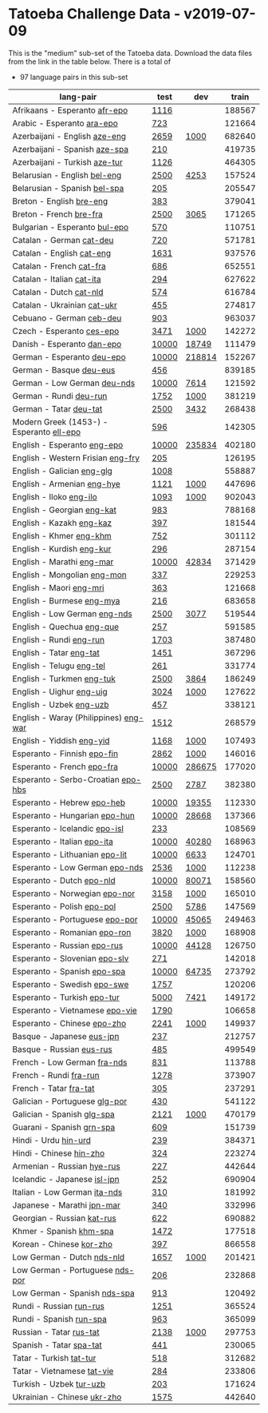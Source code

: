 # Tatoeba Challenge Data - v2019-07-09

This is the "medium" sub-set of the Tatoeba data.
Download the data files from the link in the table below.
There is a total of

* 97  language pairs in this sub-set

| lang-pair |    test    |    dev     |    train   |
|-----------|------------|------------|------------|
|         Afrikaans - Esperanto  [afr-epo](https://object.pouta.csc.fi/Tatoeba-Challenge-v2019-07-09/afr-epo.tar)  | [      1116](../../v2019-07-09/data/test/afr-epo/test.txt)|            |     188567|
|            Arabic - Esperanto  [ara-epo](https://object.pouta.csc.fi/Tatoeba-Challenge-v2019-07-09/ara-epo.tar)  | [       723](../../v2019-07-09/data/test/ara-epo/test.txt)|            |     121664|
|         Azerbaijani - English  [aze-eng](https://object.pouta.csc.fi/Tatoeba-Challenge-v2019-07-09/aze-eng.tar)  | [      2659](../../v2019-07-09/data/test/aze-eng/test.txt)| [      1000](../../v2019-07-09/data/dev/aze-eng/dev.txt)|     682640|
|         Azerbaijani - Spanish  [aze-spa](https://object.pouta.csc.fi/Tatoeba-Challenge-v2019-07-09/aze-spa.tar)  | [       210](../../v2019-07-09/data/test/aze-spa/test.txt)|            |     419735|
|         Azerbaijani - Turkish  [aze-tur](https://object.pouta.csc.fi/Tatoeba-Challenge-v2019-07-09/aze-tur.tar)  | [      1126](../../v2019-07-09/data/test/aze-tur/test.txt)|            |     464305|
|          Belarusian - English  [bel-eng](https://object.pouta.csc.fi/Tatoeba-Challenge-v2019-07-09/bel-eng.tar)  | [      2500](../../v2019-07-09/data/test/bel-eng/test.txt)| [      4253](../../v2019-07-09/data/dev/bel-eng/dev.txt)|     157524|
|          Belarusian - Spanish  [bel-spa](https://object.pouta.csc.fi/Tatoeba-Challenge-v2019-07-09/bel-spa.tar)  | [       205](../../v2019-07-09/data/test/bel-spa/test.txt)|            |     205547|
|              Breton - English  [bre-eng](https://object.pouta.csc.fi/Tatoeba-Challenge-v2019-07-09/bre-eng.tar)  | [       383](../../v2019-07-09/data/test/bre-eng/test.txt)|            |     379041|
|               Breton - French  [bre-fra](https://object.pouta.csc.fi/Tatoeba-Challenge-v2019-07-09/bre-fra.tar)  | [      2500](../../v2019-07-09/data/test/bre-fra/test.txt)| [      3065](../../v2019-07-09/data/dev/bre-fra/dev.txt)|     171265|
|         Bulgarian - Esperanto  [bul-epo](https://object.pouta.csc.fi/Tatoeba-Challenge-v2019-07-09/bul-epo.tar)  | [       570](../../v2019-07-09/data/test/bul-epo/test.txt)|            |     110751|
|              Catalan - German  [cat-deu](https://object.pouta.csc.fi/Tatoeba-Challenge-v2019-07-09/cat-deu.tar)  | [       720](../../v2019-07-09/data/test/cat-deu/test.txt)|            |     571781|
|             Catalan - English  [cat-eng](https://object.pouta.csc.fi/Tatoeba-Challenge-v2019-07-09/cat-eng.tar)  | [      1631](../../v2019-07-09/data/test/cat-eng/test.txt)|            |     937576|
|              Catalan - French  [cat-fra](https://object.pouta.csc.fi/Tatoeba-Challenge-v2019-07-09/cat-fra.tar)  | [       686](../../v2019-07-09/data/test/cat-fra/test.txt)|            |     652551|
|             Catalan - Italian  [cat-ita](https://object.pouta.csc.fi/Tatoeba-Challenge-v2019-07-09/cat-ita.tar)  | [       294](../../v2019-07-09/data/test/cat-ita/test.txt)|            |     627622|
|               Catalan - Dutch  [cat-nld](https://object.pouta.csc.fi/Tatoeba-Challenge-v2019-07-09/cat-nld.tar)  | [       574](../../v2019-07-09/data/test/cat-nld/test.txt)|            |     616784|
|           Catalan - Ukrainian  [cat-ukr](https://object.pouta.csc.fi/Tatoeba-Challenge-v2019-07-09/cat-ukr.tar)  | [       455](../../v2019-07-09/data/test/cat-ukr/test.txt)|            |     274817|
|              Cebuano - German  [ceb-deu](https://object.pouta.csc.fi/Tatoeba-Challenge-v2019-07-09/ceb-deu.tar)  | [       903](../../v2019-07-09/data/test/ceb-deu/test.txt)|            |     963037|
|             Czech - Esperanto  [ces-epo](https://object.pouta.csc.fi/Tatoeba-Challenge-v2019-07-09/ces-epo.tar)  | [      3471](../../v2019-07-09/data/test/ces-epo/test.txt)| [      1000](../../v2019-07-09/data/dev/ces-epo/dev.txt)|     142272|
|            Danish - Esperanto  [dan-epo](https://object.pouta.csc.fi/Tatoeba-Challenge-v2019-07-09/dan-epo.tar)  | [     10000](../../v2019-07-09/data/test/dan-epo/test.txt)| [     18749](../../v2019-07-09/data/dev/dan-epo/dev.txt)|     111479|
|            German - Esperanto  [deu-epo](https://object.pouta.csc.fi/Tatoeba-Challenge-v2019-07-09/deu-epo.tar)  | [     10000](../../v2019-07-09/data/test/deu-epo/test.txt)| [    218814](../../v2019-07-09/data/dev/deu-epo/dev.txt)|     152267|
|               German - Basque  [deu-eus](https://object.pouta.csc.fi/Tatoeba-Challenge-v2019-07-09/deu-eus.tar)  | [       456](../../v2019-07-09/data/test/deu-eus/test.txt)|            |     839185|
|           German - Low German  [deu-nds](https://object.pouta.csc.fi/Tatoeba-Challenge-v2019-07-09/deu-nds.tar)  | [     10000](../../v2019-07-09/data/test/deu-nds/test.txt)| [      7614](../../v2019-07-09/data/dev/deu-nds/dev.txt)|     121592|
|                German - Rundi  [deu-run](https://object.pouta.csc.fi/Tatoeba-Challenge-v2019-07-09/deu-run.tar)  | [      1752](../../v2019-07-09/data/test/deu-run/test.txt)| [      1000](../../v2019-07-09/data/dev/deu-run/dev.txt)|     381219|
|                German - Tatar  [deu-tat](https://object.pouta.csc.fi/Tatoeba-Challenge-v2019-07-09/deu-tat.tar)  | [      2500](../../v2019-07-09/data/test/deu-tat/test.txt)| [      3432](../../v2019-07-09/data/dev/deu-tat/dev.txt)|     268438|
|  Modern Greek (1453-) - Esperanto  [ell-epo](https://object.pouta.csc.fi/Tatoeba-Challenge-v2019-07-09/ell-epo.tar)  | [       596](../../v2019-07-09/data/test/ell-epo/test.txt)|            |     142305|
|           English - Esperanto  [eng-epo](https://object.pouta.csc.fi/Tatoeba-Challenge-v2019-07-09/eng-epo.tar)  | [     10000](../../v2019-07-09/data/test/eng-epo/test.txt)| [    235834](../../v2019-07-09/data/dev/eng-epo/dev.txt)|     402180|
|     English - Western Frisian  [eng-fry](https://object.pouta.csc.fi/Tatoeba-Challenge-v2019-07-09/eng-fry.tar)  | [       205](../../v2019-07-09/data/test/eng-fry/test.txt)|            |     126195|
|            English - Galician  [eng-glg](https://object.pouta.csc.fi/Tatoeba-Challenge-v2019-07-09/eng-glg.tar)  | [      1008](../../v2019-07-09/data/test/eng-glg/test.txt)|            |     558887|
|            English - Armenian  [eng-hye](https://object.pouta.csc.fi/Tatoeba-Challenge-v2019-07-09/eng-hye.tar)  | [      1121](../../v2019-07-09/data/test/eng-hye/test.txt)| [      1000](../../v2019-07-09/data/dev/eng-hye/dev.txt)|     447696|
|               English - Iloko  [eng-ilo](https://object.pouta.csc.fi/Tatoeba-Challenge-v2019-07-09/eng-ilo.tar)  | [      1093](../../v2019-07-09/data/test/eng-ilo/test.txt)| [      1000](../../v2019-07-09/data/dev/eng-ilo/dev.txt)|     902043|
|            English - Georgian  [eng-kat](https://object.pouta.csc.fi/Tatoeba-Challenge-v2019-07-09/eng-kat.tar)  | [       983](../../v2019-07-09/data/test/eng-kat/test.txt)|            |     788168|
|              English - Kazakh  [eng-kaz](https://object.pouta.csc.fi/Tatoeba-Challenge-v2019-07-09/eng-kaz.tar)  | [       397](../../v2019-07-09/data/test/eng-kaz/test.txt)|            |     181544|
|               English - Khmer  [eng-khm](https://object.pouta.csc.fi/Tatoeba-Challenge-v2019-07-09/eng-khm.tar)  | [       752](../../v2019-07-09/data/test/eng-khm/test.txt)|            |     301112|
|             English - Kurdish  [eng-kur](https://object.pouta.csc.fi/Tatoeba-Challenge-v2019-07-09/eng-kur.tar)  | [       296](../../v2019-07-09/data/test/eng-kur/test.txt)|            |     287154|
|             English - Marathi  [eng-mar](https://object.pouta.csc.fi/Tatoeba-Challenge-v2019-07-09/eng-mar.tar)  | [     10000](../../v2019-07-09/data/test/eng-mar/test.txt)| [     42834](../../v2019-07-09/data/dev/eng-mar/dev.txt)|     371429|
|           English - Mongolian  [eng-mon](https://object.pouta.csc.fi/Tatoeba-Challenge-v2019-07-09/eng-mon.tar)  | [       337](../../v2019-07-09/data/test/eng-mon/test.txt)|            |     229253|
|               English - Maori  [eng-mri](https://object.pouta.csc.fi/Tatoeba-Challenge-v2019-07-09/eng-mri.tar)  | [       363](../../v2019-07-09/data/test/eng-mri/test.txt)|            |     121668|
|             English - Burmese  [eng-mya](https://object.pouta.csc.fi/Tatoeba-Challenge-v2019-07-09/eng-mya.tar)  | [       216](../../v2019-07-09/data/test/eng-mya/test.txt)|            |     683658|
|          English - Low German  [eng-nds](https://object.pouta.csc.fi/Tatoeba-Challenge-v2019-07-09/eng-nds.tar)  | [      2500](../../v2019-07-09/data/test/eng-nds/test.txt)| [      3077](../../v2019-07-09/data/dev/eng-nds/dev.txt)|     519544|
|             English - Quechua  [eng-que](https://object.pouta.csc.fi/Tatoeba-Challenge-v2019-07-09/eng-que.tar)  | [       257](../../v2019-07-09/data/test/eng-que/test.txt)|            |     591585|
|               English - Rundi  [eng-run](https://object.pouta.csc.fi/Tatoeba-Challenge-v2019-07-09/eng-run.tar)  | [      1703](../../v2019-07-09/data/test/eng-run/test.txt)|            |     387480|
|               English - Tatar  [eng-tat](https://object.pouta.csc.fi/Tatoeba-Challenge-v2019-07-09/eng-tat.tar)  | [      1451](../../v2019-07-09/data/test/eng-tat/test.txt)|            |     367296|
|              English - Telugu  [eng-tel](https://object.pouta.csc.fi/Tatoeba-Challenge-v2019-07-09/eng-tel.tar)  | [       261](../../v2019-07-09/data/test/eng-tel/test.txt)|            |     331774|
|             English - Turkmen  [eng-tuk](https://object.pouta.csc.fi/Tatoeba-Challenge-v2019-07-09/eng-tuk.tar)  | [      2500](../../v2019-07-09/data/test/eng-tuk/test.txt)| [      3864](../../v2019-07-09/data/dev/eng-tuk/dev.txt)|     186249|
|              English - Uighur  [eng-uig](https://object.pouta.csc.fi/Tatoeba-Challenge-v2019-07-09/eng-uig.tar)  | [      3024](../../v2019-07-09/data/test/eng-uig/test.txt)| [      1000](../../v2019-07-09/data/dev/eng-uig/dev.txt)|     127622|
|               English - Uzbek  [eng-uzb](https://object.pouta.csc.fi/Tatoeba-Challenge-v2019-07-09/eng-uzb.tar)  | [       457](../../v2019-07-09/data/test/eng-uzb/test.txt)|            |     338121|
|  English - Waray (Philippines)  [eng-war](https://object.pouta.csc.fi/Tatoeba-Challenge-v2019-07-09/eng-war.tar)  | [      1512](../../v2019-07-09/data/test/eng-war/test.txt)|            |     268579|
|             English - Yiddish  [eng-yid](https://object.pouta.csc.fi/Tatoeba-Challenge-v2019-07-09/eng-yid.tar)  | [      1168](../../v2019-07-09/data/test/eng-yid/test.txt)| [      1000](../../v2019-07-09/data/dev/eng-yid/dev.txt)|     107493|
|           Esperanto - Finnish  [epo-fin](https://object.pouta.csc.fi/Tatoeba-Challenge-v2019-07-09/epo-fin.tar)  | [      2862](../../v2019-07-09/data/test/epo-fin/test.txt)| [      1000](../../v2019-07-09/data/dev/epo-fin/dev.txt)|     146016|
|            Esperanto - French  [epo-fra](https://object.pouta.csc.fi/Tatoeba-Challenge-v2019-07-09/epo-fra.tar)  | [     10000](../../v2019-07-09/data/test/epo-fra/test.txt)| [    286675](../../v2019-07-09/data/dev/epo-fra/dev.txt)|     177020|
|    Esperanto - Serbo-Croatian  [epo-hbs](https://object.pouta.csc.fi/Tatoeba-Challenge-v2019-07-09/epo-hbs.tar)  | [      2500](../../v2019-07-09/data/test/epo-hbs/test.txt)| [      2787](../../v2019-07-09/data/dev/epo-hbs/dev.txt)|     382380|
|            Esperanto - Hebrew  [epo-heb](https://object.pouta.csc.fi/Tatoeba-Challenge-v2019-07-09/epo-heb.tar)  | [     10000](../../v2019-07-09/data/test/epo-heb/test.txt)| [     19355](../../v2019-07-09/data/dev/epo-heb/dev.txt)|     112330|
|         Esperanto - Hungarian  [epo-hun](https://object.pouta.csc.fi/Tatoeba-Challenge-v2019-07-09/epo-hun.tar)  | [     10000](../../v2019-07-09/data/test/epo-hun/test.txt)| [     28668](../../v2019-07-09/data/dev/epo-hun/dev.txt)|     137366|
|         Esperanto - Icelandic  [epo-isl](https://object.pouta.csc.fi/Tatoeba-Challenge-v2019-07-09/epo-isl.tar)  | [       233](../../v2019-07-09/data/test/epo-isl/test.txt)|            |     108569|
|           Esperanto - Italian  [epo-ita](https://object.pouta.csc.fi/Tatoeba-Challenge-v2019-07-09/epo-ita.tar)  | [     10000](../../v2019-07-09/data/test/epo-ita/test.txt)| [     40280](../../v2019-07-09/data/dev/epo-ita/dev.txt)|     168963|
|        Esperanto - Lithuanian  [epo-lit](https://object.pouta.csc.fi/Tatoeba-Challenge-v2019-07-09/epo-lit.tar)  | [     10000](../../v2019-07-09/data/test/epo-lit/test.txt)| [      6633](../../v2019-07-09/data/dev/epo-lit/dev.txt)|     124701|
|        Esperanto - Low German  [epo-nds](https://object.pouta.csc.fi/Tatoeba-Challenge-v2019-07-09/epo-nds.tar)  | [      2536](../../v2019-07-09/data/test/epo-nds/test.txt)| [      1000](../../v2019-07-09/data/dev/epo-nds/dev.txt)|     112238|
|             Esperanto - Dutch  [epo-nld](https://object.pouta.csc.fi/Tatoeba-Challenge-v2019-07-09/epo-nld.tar)  | [     10000](../../v2019-07-09/data/test/epo-nld/test.txt)| [     80071](../../v2019-07-09/data/dev/epo-nld/dev.txt)|     158560|
|         Esperanto - Norwegian  [epo-nor](https://object.pouta.csc.fi/Tatoeba-Challenge-v2019-07-09/epo-nor.tar)  | [      3158](../../v2019-07-09/data/test/epo-nor/test.txt)| [      1000](../../v2019-07-09/data/dev/epo-nor/dev.txt)|     165010|
|            Esperanto - Polish  [epo-pol](https://object.pouta.csc.fi/Tatoeba-Challenge-v2019-07-09/epo-pol.tar)  | [      2500](../../v2019-07-09/data/test/epo-pol/test.txt)| [      5786](../../v2019-07-09/data/dev/epo-pol/dev.txt)|     147569|
|        Esperanto - Portuguese  [epo-por](https://object.pouta.csc.fi/Tatoeba-Challenge-v2019-07-09/epo-por.tar)  | [     10000](../../v2019-07-09/data/test/epo-por/test.txt)| [     45065](../../v2019-07-09/data/dev/epo-por/dev.txt)|     249463|
|          Esperanto - Romanian  [epo-ron](https://object.pouta.csc.fi/Tatoeba-Challenge-v2019-07-09/epo-ron.tar)  | [      3820](../../v2019-07-09/data/test/epo-ron/test.txt)| [      1000](../../v2019-07-09/data/dev/epo-ron/dev.txt)|     168908|
|           Esperanto - Russian  [epo-rus](https://object.pouta.csc.fi/Tatoeba-Challenge-v2019-07-09/epo-rus.tar)  | [     10000](../../v2019-07-09/data/test/epo-rus/test.txt)| [     44128](../../v2019-07-09/data/dev/epo-rus/dev.txt)|     126750|
|         Esperanto - Slovenian  [epo-slv](https://object.pouta.csc.fi/Tatoeba-Challenge-v2019-07-09/epo-slv.tar)  | [       271](../../v2019-07-09/data/test/epo-slv/test.txt)|            |     142018|
|           Esperanto - Spanish  [epo-spa](https://object.pouta.csc.fi/Tatoeba-Challenge-v2019-07-09/epo-spa.tar)  | [     10000](../../v2019-07-09/data/test/epo-spa/test.txt)| [     64735](../../v2019-07-09/data/dev/epo-spa/dev.txt)|     273792|
|           Esperanto - Swedish  [epo-swe](https://object.pouta.csc.fi/Tatoeba-Challenge-v2019-07-09/epo-swe.tar)  | [      1757](../../v2019-07-09/data/test/epo-swe/test.txt)|            |     120206|
|           Esperanto - Turkish  [epo-tur](https://object.pouta.csc.fi/Tatoeba-Challenge-v2019-07-09/epo-tur.tar)  | [      5000](../../v2019-07-09/data/test/epo-tur/test.txt)| [      7421](../../v2019-07-09/data/dev/epo-tur/dev.txt)|     149172|
|        Esperanto - Vietnamese  [epo-vie](https://object.pouta.csc.fi/Tatoeba-Challenge-v2019-07-09/epo-vie.tar)  | [      1790](../../v2019-07-09/data/test/epo-vie/test.txt)|            |     106658|
|           Esperanto - Chinese  [epo-zho](https://object.pouta.csc.fi/Tatoeba-Challenge-v2019-07-09/epo-zho.tar)  | [      2241](../../v2019-07-09/data/test/epo-zho/test.txt)| [      1000](../../v2019-07-09/data/dev/epo-zho/dev.txt)|     149937|
|             Basque - Japanese  [eus-jpn](https://object.pouta.csc.fi/Tatoeba-Challenge-v2019-07-09/eus-jpn.tar)  | [       237](../../v2019-07-09/data/test/eus-jpn/test.txt)|            |     212757|
|              Basque - Russian  [eus-rus](https://object.pouta.csc.fi/Tatoeba-Challenge-v2019-07-09/eus-rus.tar)  | [       485](../../v2019-07-09/data/test/eus-rus/test.txt)|            |     499549|
|           French - Low German  [fra-nds](https://object.pouta.csc.fi/Tatoeba-Challenge-v2019-07-09/fra-nds.tar)  | [       831](../../v2019-07-09/data/test/fra-nds/test.txt)|            |     113788|
|                French - Rundi  [fra-run](https://object.pouta.csc.fi/Tatoeba-Challenge-v2019-07-09/fra-run.tar)  | [      1278](../../v2019-07-09/data/test/fra-run/test.txt)|            |     373907|
|                French - Tatar  [fra-tat](https://object.pouta.csc.fi/Tatoeba-Challenge-v2019-07-09/fra-tat.tar)  | [       305](../../v2019-07-09/data/test/fra-tat/test.txt)|            |     237291|
|         Galician - Portuguese  [glg-por](https://object.pouta.csc.fi/Tatoeba-Challenge-v2019-07-09/glg-por.tar)  | [       430](../../v2019-07-09/data/test/glg-por/test.txt)|            |     541122|
|            Galician - Spanish  [glg-spa](https://object.pouta.csc.fi/Tatoeba-Challenge-v2019-07-09/glg-spa.tar)  | [      2121](../../v2019-07-09/data/test/glg-spa/test.txt)| [      1000](../../v2019-07-09/data/dev/glg-spa/dev.txt)|     470179|
|             Guarani - Spanish  [grn-spa](https://object.pouta.csc.fi/Tatoeba-Challenge-v2019-07-09/grn-spa.tar)  | [       609](../../v2019-07-09/data/test/grn-spa/test.txt)|            |     151739|
|                  Hindi - Urdu  [hin-urd](https://object.pouta.csc.fi/Tatoeba-Challenge-v2019-07-09/hin-urd.tar)  | [       239](../../v2019-07-09/data/test/hin-urd/test.txt)|            |     384371|
|               Hindi - Chinese  [hin-zho](https://object.pouta.csc.fi/Tatoeba-Challenge-v2019-07-09/hin-zho.tar)  | [       324](../../v2019-07-09/data/test/hin-zho/test.txt)|            |     223274|
|            Armenian - Russian  [hye-rus](https://object.pouta.csc.fi/Tatoeba-Challenge-v2019-07-09/hye-rus.tar)  | [       227](../../v2019-07-09/data/test/hye-rus/test.txt)|            |     442644|
|          Icelandic - Japanese  [isl-jpn](https://object.pouta.csc.fi/Tatoeba-Challenge-v2019-07-09/isl-jpn.tar)  | [       252](../../v2019-07-09/data/test/isl-jpn/test.txt)|            |     690904|
|          Italian - Low German  [ita-nds](https://object.pouta.csc.fi/Tatoeba-Challenge-v2019-07-09/ita-nds.tar)  | [       310](../../v2019-07-09/data/test/ita-nds/test.txt)|            |     181992|
|            Japanese - Marathi  [jpn-mar](https://object.pouta.csc.fi/Tatoeba-Challenge-v2019-07-09/jpn-mar.tar)  | [       340](../../v2019-07-09/data/test/jpn-mar/test.txt)|            |     332996|
|            Georgian - Russian  [kat-rus](https://object.pouta.csc.fi/Tatoeba-Challenge-v2019-07-09/kat-rus.tar)  | [       622](../../v2019-07-09/data/test/kat-rus/test.txt)|            |     690882|
|               Khmer - Spanish  [khm-spa](https://object.pouta.csc.fi/Tatoeba-Challenge-v2019-07-09/khm-spa.tar)  | [      1472](../../v2019-07-09/data/test/khm-spa/test.txt)|            |     177518|
|              Korean - Chinese  [kor-zho](https://object.pouta.csc.fi/Tatoeba-Challenge-v2019-07-09/kor-zho.tar)  | [       397](../../v2019-07-09/data/test/kor-zho/test.txt)|            |     866558|
|            Low German - Dutch  [nds-nld](https://object.pouta.csc.fi/Tatoeba-Challenge-v2019-07-09/nds-nld.tar)  | [      1657](../../v2019-07-09/data/test/nds-nld/test.txt)| [      1000](../../v2019-07-09/data/dev/nds-nld/dev.txt)|     201421|
|       Low German - Portuguese  [nds-por](https://object.pouta.csc.fi/Tatoeba-Challenge-v2019-07-09/nds-por.tar)  | [       206](../../v2019-07-09/data/test/nds-por/test.txt)|            |     232868|
|          Low German - Spanish  [nds-spa](https://object.pouta.csc.fi/Tatoeba-Challenge-v2019-07-09/nds-spa.tar)  | [       913](../../v2019-07-09/data/test/nds-spa/test.txt)|            |     120492|
|               Rundi - Russian  [run-rus](https://object.pouta.csc.fi/Tatoeba-Challenge-v2019-07-09/run-rus.tar)  | [      1251](../../v2019-07-09/data/test/run-rus/test.txt)|            |     365524|
|               Rundi - Spanish  [run-spa](https://object.pouta.csc.fi/Tatoeba-Challenge-v2019-07-09/run-spa.tar)  | [       963](../../v2019-07-09/data/test/run-spa/test.txt)|            |     365099|
|               Russian - Tatar  [rus-tat](https://object.pouta.csc.fi/Tatoeba-Challenge-v2019-07-09/rus-tat.tar)  | [      2138](../../v2019-07-09/data/test/rus-tat/test.txt)| [      1000](../../v2019-07-09/data/dev/rus-tat/dev.txt)|     297753|
|               Spanish - Tatar  [spa-tat](https://object.pouta.csc.fi/Tatoeba-Challenge-v2019-07-09/spa-tat.tar)  | [       441](../../v2019-07-09/data/test/spa-tat/test.txt)|            |     230065|
|               Tatar - Turkish  [tat-tur](https://object.pouta.csc.fi/Tatoeba-Challenge-v2019-07-09/tat-tur.tar)  | [       518](../../v2019-07-09/data/test/tat-tur/test.txt)|            |     312682|
|            Tatar - Vietnamese  [tat-vie](https://object.pouta.csc.fi/Tatoeba-Challenge-v2019-07-09/tat-vie.tar)  | [       284](../../v2019-07-09/data/test/tat-vie/test.txt)|            |     233806|
|               Turkish - Uzbek  [tur-uzb](https://object.pouta.csc.fi/Tatoeba-Challenge-v2019-07-09/tur-uzb.tar)  | [       203](../../v2019-07-09/data/test/tur-uzb/test.txt)|            |     171624|
|           Ukrainian - Chinese  [ukr-zho](https://object.pouta.csc.fi/Tatoeba-Challenge-v2019-07-09/ukr-zho.tar)  | [      1575](../../v2019-07-09/data/test/ukr-zho/test.txt)|            |     442640|
